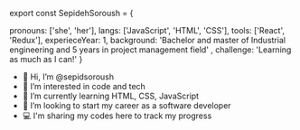 export const SepidehSoroush = { 
 
  pronouns: ['she', 'her'],
  langs: ['JavaScript', 'HTML', 'CSS'],
  tools: ['React', 'Redux'],
  experieceYear: 1,
  background: 'Bachelor and master of Industrial engineering and 5 years in project management field' ,
  challenge: 'Learning as much as I can!'
}

- 👋 Hi, I’m @sepidsoroush
- 👀 I’m interested in code and tech
- 🌱 I’m currently learning HTML, CSS, JavaScript
- 💞️ I’m looking to start my career as a software developer
- 💻 I'm sharing my codes here to track my progress 

<!---
sepidsoroush/sepidsoroush is a ✨ special ✨ repository because its `README.md` (this file) appears on your GitHub profile.
You can click the Preview link to take a look at your changes.
--->
